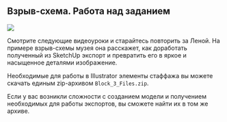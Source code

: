 ## Взрыв-схема. Работа над заданием

![](/img/DIK_11/1572472488_3-3_4_20small.jpg#rounded)

Смотрите следующие видеоуроки и старайтесь повторить за Леной. На примере взрыв-схемы музея она расскажет, как доработать полученный из SketchUp экспорт и превратить его в яркое и насыщенное деталями изображение.

Необходимые для работы в Illustrator элементы стаффажа вы можете скачать единым zip-архивом `Block_3_Files.zip`. 

Если у вас возникли сложности с созданием модели и получением необходимых для работы экспортов, вы сможете найти их в том же архиве.